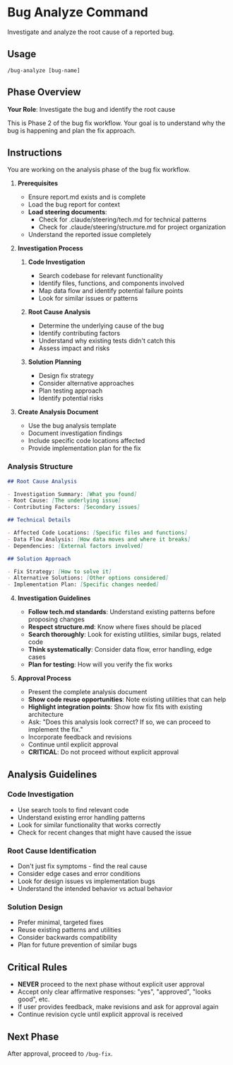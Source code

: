 # Bug Analyze Command

Investigate and analyze the root cause of a reported bug.

## Usage

```
/bug-analyze [bug-name]
```

## Phase Overview

**Your Role**: Investigate the bug and identify the root cause

This is Phase 2 of the bug fix workflow. Your goal is to understand why the bug is happening and plan the fix approach.

## Instructions

You are working on the analysis phase of the bug fix workflow.

1. **Prerequisites**
   - Ensure report.md exists and is complete
   - Load the bug report for context
   - **Load steering documents**:
     - Check for .claude/steering/tech.md for technical patterns
     - Check for .claude/steering/structure.md for project organization
   - Understand the reported issue completely

2. **Investigation Process**
   1. **Code Investigation**
      - Search codebase for relevant functionality
      - Identify files, functions, and components involved
      - Map data flow and identify potential failure points
      - Look for similar issues or patterns

   2. **Root Cause Analysis**
      - Determine the underlying cause of the bug
      - Identify contributing factors
      - Understand why existing tests didn't catch this
      - Assess impact and risks

   3. **Solution Planning**
      - Design fix strategy
      - Consider alternative approaches
      - Plan testing approach
      - Identify potential risks

3. **Create Analysis Document**
   - Use the bug analysis template
   - Document investigation findings
   - Include specific code locations affected
   - Provide implementation plan for the fix

### Analysis Structure

```markdown
## Root Cause Analysis

- Investigation Summary: [What you found]
- Root Cause: [The underlying issue]
- Contributing Factors: [Secondary issues]

## Technical Details

- Affected Code Locations: [Specific files and functions]
- Data Flow Analysis: [How data moves and where it breaks]
- Dependencies: [External factors involved]

## Solution Approach

- Fix Strategy: [How to solve it]
- Alternative Solutions: [Other options considered]
- Implementation Plan: [Specific changes needed]
```

4. **Investigation Guidelines**
   - **Follow tech.md standards**: Understand existing patterns before proposing changes
   - **Respect structure.md**: Know where fixes should be placed
   - **Search thoroughly**: Look for existing utilities, similar bugs, related code
   - **Think systematically**: Consider data flow, error handling, edge cases
   - **Plan for testing**: How will you verify the fix works

5. **Approval Process**
   - Present the complete analysis document
   - **Show code reuse opportunities**: Note existing utilities that can help
   - **Highlight integration points**: Show how fix fits with existing architecture
   - Ask: "Does this analysis look correct? If so, we can proceed to implement the fix."
   - Incorporate feedback and revisions
   - Continue until explicit approval
   - **CRITICAL**: Do not proceed without explicit approval

## Analysis Guidelines

### Code Investigation

- Use search tools to find relevant code
- Understand existing error handling patterns
- Look for similar functionality that works correctly
- Check for recent changes that might have caused the issue

### Root Cause Identification

- Don't just fix symptoms - find the real cause
- Consider edge cases and error conditions
- Look for design issues vs implementation bugs
- Understand the intended behavior vs actual behavior

### Solution Design

- Prefer minimal, targeted fixes
- Reuse existing patterns and utilities
- Consider backwards compatibility
- Plan for future prevention of similar bugs

## Critical Rules

- **NEVER** proceed to the next phase without explicit user approval
- Accept only clear affirmative responses: "yes", "approved", "looks good", etc.
- If user provides feedback, make revisions and ask for approval again
- Continue revision cycle until explicit approval is received

## Next Phase

After approval, proceed to `/bug-fix`.
